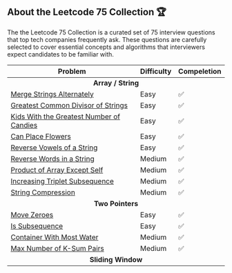 ## About the Leetcode 75 Collection 🏆 

The the Leetcode 75 Collection is a curated set of 75 interview questions that top tech companies frequently ask. These questions are carefully selected to cover essential concepts and algorithms that interviewers expect candidates to be familiar with.

<table>
  <thead>
    <tr>
      <th>Problem</th>
      <th>Difficulty</th>
      <th>Compeletion</th>
    </tr>
  </thead>
  <tbody>
    <tr>
      <td colspan="5" align="center">
        <strong>Array / String</strong>
      </td>
    </tr>
    <tr>
      <td>
        <a href="https://leetcode.com/problems/merge-strings-alternately/description/?envType=study-plan-v2&envId=leetcode-75" target="_blank">
          Merge Strings Alternately
        </a>
      </td>
      <td>Easy</td>
      <td>✅</td>
    </tr>
    <tr>
      <td>
        <a href="https://leetcode.com/problems/greatest-common-divisor-of-strings/description/?envType=study-plan-v2&envId=leetcode-75" target="_blank">
          Greatest Common Divisor of Strings
        </a>
      </td>
      <td>Easy</td>
      <td>✅</td>
    </tr>
    <tr>
      <td>
        <a href="https://leetcode.com/problems/kids-with-the-greatest-number-of-candies/description/?envType=study-plan-v2&envId=leetcode-75" target="_blank">
          Kids With the Greatest Number of Candies
        </a>
      </td>
      <td>Easy</td>
      <td>✅</td>
    </tr>
    <tr>
      <td>
        <a href="https://leetcode.com/problems/can-place-flowers/?envType=study-plan-v2&envId=leetcode-75" target="_blank">
          Can Place Flowers
        </a>
      </td>
      <td>Easy</td>
      <td>✅</td>
    </tr>
    <tr>
      <td>
        <a href="https://leetcode.com/problems/reverse-vowels-of-a-string/description/?envType=study-plan-v2&envId=leetcode-75" target="_blank">
          Reverse Vowels of a String
        </a>
      </td>
      <td>Easy</td>
      <td>✅</td>
    </tr>
    <tr>
      <td>
        <a href="https://leetcode.com/problems/reverse-words-in-a-string/description/?envType=study-plan-v2&envId=leetcode-75" target="_blank">
          Reverse Words in a String
        </a>
      </td>
      <td>Medium</td>
      <td>✅</td>
    </tr>
    <tr>
      <td>
        <a href="https://leetcode.com/problems/product-of-array-except-self/description/?envType=study-plan-v2&envId=leetcode-75" target="_blank">
          Product of Array Except Self
        </a>
      </td>
      <td>Medium</td>
      <td>✅</td>
    </tr>
    <tr>
      <td>
        <a href="https://leetcode.com/problems/increasing-triplet-subsequence/description/?envType=study-plan-v2&envId=leetcode-75" target="_blank">
          Increasing Triplet Subsequence
        </a>
      </td>
      <td>Medium</td>
      <td>✅</td>
    </tr>
    <tr>
      <td>
        <a href="https://leetcode.com/problems/string-compression/description/?envType=study-plan-v2&envId=leetcode-75" target="_blank">
          String Compression
        </a>
      </td>
      <td>Medium</td>
      <td>✅</td>
    </tr>
    <tr>
      <td colspan="5" align="center">
        <strong>Two Pointers</strong>
      </td>
    </tr>
    <tr>
      <td>
        <a href="https://leetcode.com/problems/move-zeroes/?envType=study-plan-v2&envId=leetcode-75" target="_blank">
          Move Zeroes
        </a>
      </td>
      <td>Easy</td>
      <td>✅</td>
    </tr>
    <tr>
      <td>
        <a href="https://leetcode.com/problems/is-subsequence/description/?envType=study-plan-v2&envId=leetcode-75" target="_blank">
          Is Subsequence
        </a>
      </td>
      <td>Easy</td>
      <td>✅</td>
    </tr>
    <tr>
      <td>
        <a href="https://leetcode.com/problems/container-with-most-water/description/?envType=study-plan-v2&envId=leetcode-75" target="_blank">
          Container With Most Water
        </a>
      </td>
      <td>Medium</td>
      <td>✅</td>
    </tr>
    <tr>
      <td>
        <a href="https://leetcode.com/problems/max-number-of-k-sum-pairs?envType=study-plan-v2&envId=leetcode-75" target="_blank">
          Max Number of K-Sum Pairs
        </a>
      </td>
      <td>Medium</td>
      <td>✅</td>
    </tr>
        <tr>
      <td colspan="5" align="center">
        <strong>Sliding Window</strong>
      </td>
    </tr>
    
    
  </tbody>
</table>